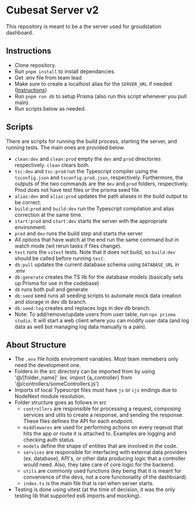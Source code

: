 # Cubesat Server v2

This repository is meant to be a the server used for groudstation dashboard.

## Instructions

- Clone repository.
- Run `pnpm install` to install dependancies.
- Get .env file from team lead
- Make sure to create a localhost alias for the `SERVER_URL` if needed ([Instructions](https://docs.google.com/document/d/1oUcxWJxfT3Z9tPbsf9MT_YQPwSZO7H9nopeJweSMaZ0/edit))
- Run `pnpm run db` to setup Prisma (also run this script whenever you pull main).
- Run scripts below as needed.

## Scripts

There are scripts for running the build process, starting the server, and running tests. The main ones are provided below.

- `clean:dev` and `clean:prod` empty the `dev` and `prod` directories respectively. `clean` clears both.
- `tsc:dev` and `tsc:prod` run the Typescript compiler using the `tsconfig.json` and `tsconfig.prod.json`, respectively. Furthermore, the outputs of the two commands are the `dev` and `prod` folders, respectively. Prod does not have test files or the prisma seed file.
- `alias:dev` and `alias:prod` updates the path aliases in the build output to be correct.
- `build:prod` and `build:dev` run the Typescript compilation and alias correction at the same time.
- `start:prod` and `start:dev` starts the server with the appropriate environment.
- `prod` and `dev` runs the build step and starts the server
- All options that have watch at the end run the same command but in watch mode (wil rerun tasks if files change).
- `test` runs the `vitest` tests. Note that it does not build, so `build:dev` should be called before running `test`.
- `db:pull` updates the current database schema using `DATABASE_URL` in .env
- `db:generate` creates the TS lib for the database models (basically sets up Prisma for use in the codebase)
- `db` runs both pull and generate
- `db:seed` seed runs all seeding scripts to automate mock data creation and storage in dev db branch.
- `db:seed:log` creates and replaces logs in dev db branch.
- Note: To add/remove/update users from user table, run `npx prisma studio`. It will start a web client where you can modify user data (and log data as well but managing log data manually is a pain).

## About Structure

- The `.env` file holds enviroment variables. Most team memebers only need the development one.
- Folders in the src directory can be imported from by using '@/[folder_name]' (ex. import {a_controller} from '@/controllers/someControllers.js')
- Imports of local Typescript files must have `js` or `cjs` endings due to NodeNext module resolution.
- Folder structure goes as follows in src
  - `controllers` are responsible for processing a request, composing services and utils to create a response, and sending the response. These files defines the API for each endpoint.
  - `middlewares` are used for performing actions on every reqeust that hits the app or route it is attached to. Examples are logging and checking auth status.
  - `models` define the shape of entities that are involved in the code.
  - `services` are responsible for interfacing with external data providers (ex. database), API's, or other data producing logic that a controller would need. Also, they take care of core logic for the backend.
  - `utils` are commonly used functions (key being that it is meant for convenience of the devs, not a core functionality of the dashboard).
  - `index.ts` is the main file that is ran when server starts.
- Testing is done using vitest (at the time of decision, it was the only testing lib that supported es6 imports and mocking).
